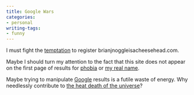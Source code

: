 ```yaml
---
title: Google Wars
categories:
- personal
writing-tags:
- funny
---
```


I must fight the [temptation][1] to register brianjnoggleisacheesehead.com.

   [1]: http://stlbrianj.blogspot.com/2003_05_25_archive.html#94965704

Maybe I should turn my attention to the fact that this site does not appear on the first page of results for [phobia][2] or [my real
name][3].

   [2]: http://www.google.com/search?q=phobia
   [3]: http://www.google.com/search?q=Hans+Gerwitz

Maybe trying to manipulate [Google][4] results is a futile waste of energy.  Why needlessly contribute to [the heat death of the universe][5]?

   [4]: http://www.google.com/
   [5]: http://www.2ndlaw.com/
